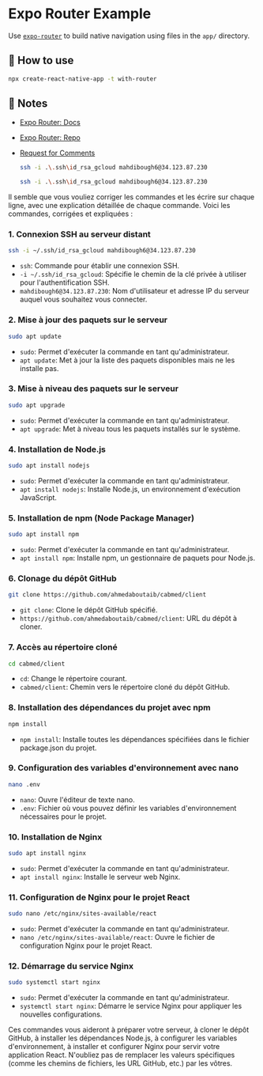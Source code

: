 # Expo Router Example

Use [`expo-router`](https://expo.github.io/router) to build native navigation using files in the `app/` directory.

## 🚀 How to use

```sh
npx create-react-native-app -t with-router
```

## 📝 Notes

- [Expo Router: Docs](https://expo.github.io/router)
- [Expo Router: Repo](https://github.com/expo/router)
- [Request for Comments](https://github.com/expo/router/discussions/1)


  ```bash
  ssh -i .\.ssh\id_rsa_gcloud mahdibough6@34.123.87.230
   ```
   ```bash
  ssh -i .\.ssh\id_rsa_gcloud mahdibough6@34.123.87.230
   ```
Il semble que vous vouliez corriger les commandes et les écrire sur chaque ligne, avec une explication détaillée de chaque commande. Voici les commandes, corrigées et expliquées :

### 1. Connexion SSH au serveur distant
```bash
ssh -i ~/.ssh/id_rsa_gcloud mahdibough6@34.123.87.230
```
- `ssh`: Commande pour établir une connexion SSH.
- `-i ~/.ssh/id_rsa_gcloud`: Spécifie le chemin de la clé privée à utiliser pour l'authentification SSH.
- `mahdibough6@34.123.87.230`: Nom d'utilisateur et adresse IP du serveur auquel vous souhaitez vous connecter.

### 2. Mise à jour des paquets sur le serveur
```bash
sudo apt update
```
- `sudo`: Permet d'exécuter la commande en tant qu'administrateur.
- `apt update`: Met à jour la liste des paquets disponibles mais ne les installe pas.

### 3. Mise à niveau des paquets sur le serveur
```bash
sudo apt upgrade
```
- `sudo`: Permet d'exécuter la commande en tant qu'administrateur.
- `apt upgrade`: Met à niveau tous les paquets installés sur le système.

### 4. Installation de Node.js
```bash
sudo apt install nodejs
```
- `sudo`: Permet d'exécuter la commande en tant qu'administrateur.
- `apt install nodejs`: Installe Node.js, un environnement d'exécution JavaScript.

### 5. Installation de npm (Node Package Manager)
```bash
sudo apt install npm
```
- `sudo`: Permet d'exécuter la commande en tant qu'administrateur.
- `apt install npm`: Installe npm, un gestionnaire de paquets pour Node.js.

### 6. Clonage du dépôt GitHub
```bash
git clone https://github.com/ahmedaboutaib/cabmed/client
```
- `git clone`: Clone le dépôt GitHub spécifié.
- `https://github.com/ahmedaboutaib/cabmed/client`: URL du dépôt à cloner.

### 7. Accès au répertoire cloné
```bash
cd cabmed/client
```
- `cd`: Change le répertoire courant.
- `cabmed/client`: Chemin vers le répertoire cloné du dépôt GitHub.

### 8. Installation des dépendances du projet avec npm
```bash
npm install
```
- `npm install`: Installe toutes les dépendances spécifiées dans le fichier package.json du projet.

### 9. Configuration des variables d'environnement avec nano
```bash
nano .env
```
- `nano`: Ouvre l'éditeur de texte nano.
- `.env`: Fichier où vous pouvez définir les variables d'environnement nécessaires pour le projet.

### 10. Installation de Nginx
```bash
sudo apt install nginx
```
- `sudo`: Permet d'exécuter la commande en tant qu'administrateur.
- `apt install nginx`: Installe le serveur web Nginx.

### 11. Configuration de Nginx pour le projet React
```bash
sudo nano /etc/nginx/sites-available/react
```
- `sudo`: Permet d'exécuter la commande en tant qu'administrateur.
- `nano /etc/nginx/sites-available/react`: Ouvre le fichier de configuration Nginx pour le projet React.

### 12. Démarrage du service Nginx
```bash
sudo systemctl start nginx
```
- `sudo`: Permet d'exécuter la commande en tant qu'administrateur.
- `systemctl start nginx`: Démarre le service Nginx pour appliquer les nouvelles configurations.

Ces commandes vous aideront à préparer votre serveur, à cloner le dépôt GitHub, à installer les dépendances Node.js, à configurer les variables d'environnement, à installer et configurer Nginx pour servir votre application React. N'oubliez pas de remplacer les valeurs spécifiques (comme les chemins de fichiers, les URL GitHub, etc.) par les vôtres.
